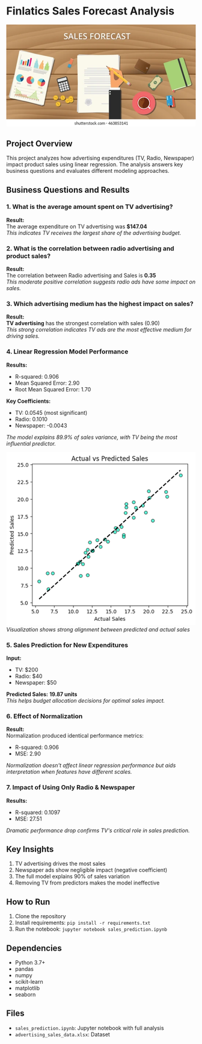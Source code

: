 # Finlatics Sales Forecast Analysis

![Image](https://github.com/Jatin-s16/Sales-Prediction-Dataset/blob/main/sales-forecast-illustration-wooden-table-260nw-463853141.webp)

## Project Overview
This project analyzes how advertising expenditures (TV, Radio, Newspaper) impact product sales using linear regression. The analysis answers key business questions and evaluates different modeling approaches.

## Business Questions and Results

### 1. What is the average amount spent on TV advertising?
**Result:**  
The average expenditure on TV advertising was **$147.04**  
*This indicates TV receives the largest share of the advertising budget.*

### 2. What is the correlation between radio advertising and product sales?
**Result:**  
The correlation between Radio advertising and Sales is **0.35**  
*This moderate positive correlation suggests radio ads have some impact on sales.*

### 3. Which advertising medium has the highest impact on sales?
**Result:**  
**TV advertising** has the strongest correlation with sales (0.90)  
*This strong correlation indicates TV ads are the most effective medium for driving sales.*

### 4. Linear Regression Model Performance
**Results:**  
- R-squared: 0.906 
- Mean Squared Error: 2.90  
- Root Mean Squared Error: 1.70  

**Key Coefficients:**
- TV: 0.0545 (most significant)
- Radio: 0.1010
- Newspaper: -0.0043 

*The model explains 89.9% of sales variance, with TV being the most influential predictor.*

![Image](https://github.com/Jatin-s16/Sales-Prediction-Dataset/blob/main/predicted_sales.png)
*Visualization shows strong alignment between predicted and actual sales*

### 5. Sales Prediction for New Expenditures
**Input:**  
- TV: $200  
- Radio: $40  
- Newspaper: $50  

**Predicted Sales:** **19.87 units**  
*This helps budget allocation decisions for optimal sales impact.*

### 6. Effect of Normalization
**Result:**  
Normalization produced identical performance metrics:  
- R-squared: 0.906 
- MSE: 2.90  

*Normalization doesn't affect linear regression performance but aids interpretation when features have different scales.*

### 7. Impact of Using Only Radio & Newspaper
**Results:**  
- R-squared: 0.1097  
- MSE: 27.51  

*Dramatic performance drop confirms TV's critical role in sales prediction.*

## Key Insights
1. TV advertising drives the most sales
2. Newspaper ads show negligible impact (negative coefficient)
3. The full model explains 90% of sales variation
4. Removing TV from predictors makes the model ineffective

## How to Run
1. Clone the repository
2. Install requirements: `pip install -r requirements.txt`
3. Run the notebook: `jupyter notebook sales_prediction.ipynb`

## Dependencies
- Python 3.7+
- pandas
- numpy
- scikit-learn
- matplotlib
- seaborn

## Files
- `sales_prediction.ipynb`: Jupyter notebook with full analysis
- `advertising_sales_data.xlsx`: Dataset

